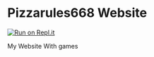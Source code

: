 # Pizzarules668 Website
[![Run on Repl.it](https://repl.it/badge/github/PizzaRules668/pizzarules668.github.io)](https://pizzarules668.github.io)

My Website With games
